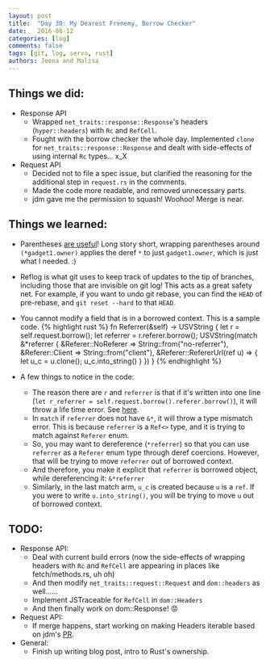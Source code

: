 ```yaml
---
layout: post
title:  "Day 30: My Dearest Frenemy, Borrow Checker"
date:   2016-08-12
categories: [log]
comments: false
tags: [git, log, servo, rust]
authors: Jeena and Malisa
---
```


## Things we did:
- Response API
    - Wrapped `net_traits::response::Response`'s headers (`hyper::headers`) with `Rc` and `RefCell`.
    - Fought with the borrow checker the whole day. Implemented `clone` for `net_traits::response::Response` and dealt with side-effects of using internal `Rc` types... x_X
- Request API
    - Decided not to file a spec issue, but clarified the reasoning for the additional step in `request.rs` in the comments.
    - Made the code more readable, and removed unnecessary parts.
    - jdm gave me the permission to squash! Woohoo! Merge is near.

## Things we learned:
- Parentheses [are useful](https://is.gd/Q9SUOj)! Long story short, wrapping parentheses around `(*gadget1.owner)` applies the deref `*` to just `gadget1.owner`, which is just what I needed. :)

- Reflog is what git uses to keep track of updates to the tip of branches, including those that are invisible on git log! This acts as a great safety net. For example, if you want to undo git rebase, you can find the `HEAD` of pre-rebase, and `git reset --hard` to that `HEAD`.

- You cannot modify a field that is in a borrowed context. This is a sample code.
{% highlight rust %}
fn Referrer(&self) -> USVString {
    let r = self.request.borrow();
    let referrer = r.referer.borrow();
    USVString(match &*referrer {
        &Referer::NoReferer => String::from("no-referrer"),
        &Referer::Client => String::from("client"),
        &Referer::RefererUrl(ref u) => {
            let u_c = u.clone();
            u_c.into_string()
        }
    })
}
{% endhighlight %}
- A few things to notice in the code:
    - The reason there are `r` and `referrer` is that if it's written into one line (`let r_referrer = self.request.borrow().referer.borrow()`), it will throw a life time error. See [here](https://rgsoc-jam.github.io/articles/2016-08/cat-day).
    - In `match` if `referrer` does not have `&*`, it will throw a type mismatch error. This is because `referrer` is a `Ref<>` type, and it is trying to match against `Referer` enum.
    - So, you may want to dereference (`*referrer`) so that you can use `referrer` as a `Referer` enum type through deref coercions. However, that will be trying to move `referrer` out of borrowed context.
    - And therefore, you make it explicit that `referrer` is borrowed object, while dereferencing it: `&*referrer`
    - Similarly, in the last match arm, `u_c` is created because `u` is a `ref`. If you were to write `u.into_string()`, you will be trying to move `u` out of borrowed context.

## TODO:
- Response API:
    - Deal with current build errors (now the side-effects of wrapping headers with `Rc` and `RefCell` are appearing in places like fetch/methods.rs, uh oh)
    - And then modify `net_traits::request::Request` and `dom::headers` as well......
    - Implement JSTraceable for `RefCell` in `dom::Headers`
    - And then finally work on dom::Response! :rage:
- Request API:
    - If merge happens, start working on making Headers iterable based on jdm's [PR](https://github.com/servo/servo/pull/12819).
- General:
    - Finish up writing blog post, intro to Rust's ownership.
